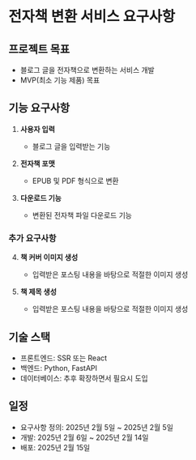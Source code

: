 # 전자책 변환 서비스 요구사항

## 프로젝트 목표
- 블로그 글을 전자책으로 변환하는 서비스 개발
- MVP(최소 기능 제품) 목표

## 기능 요구사항
1. **사용자 입력**
   - 블로그 글을 입력받는 기능

2. **전자책 포맷**
   - EPUB 및 PDF 형식으로 변환
  
3. **다운로드 기능**
   - 변환된 전자책 파일 다운로드 기능

### 추가 요구사항
4. **책 커버 이미지 생성**
   - 입력받은 포스팅 내용을 바탕으로 적절한 이미지 생성

5. **책 제목 생성**
   - 입력받은 포스팅 내용을 바탕으로 적절한 이미지 생성

## 기술 스택
- 프론트엔드: SSR 또는 React
- 백엔드: Python, FastAPI
- 데이터베이스: 추후 확장하면서 필요시 도입

## 일정
- 요구사항 정의: 2025년 2월 5일 ~ 2025년 2월 5일
- 개발: 2025년 2월 6일 ~ 2025년 2월 14일
- 배포: 2025년 2월 15일

